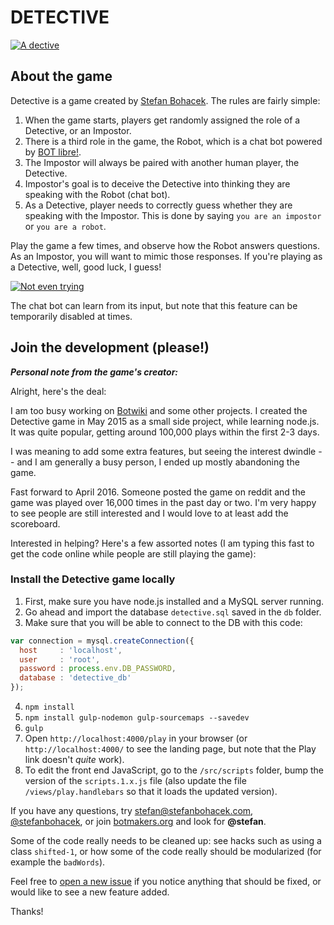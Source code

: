 # DETECTIVE

[![A dective](/readme-images/detective.png)](https://detective.stefanbohacek.com/)

## About the game

Detective is a game created by [Stefan Bohacek](https://stefanbohacek.online/@stefan). The rules are fairly simple:

1. When the game starts, players get randomly assigned the role of a Detective, or an Impostor.
2. There is a third role in the game, the Robot, which is a chat bot powered by [BOT libre!](https://www.botlibre.com/).
3. The Impostor will always be paired with another human player, the Detective.
4. Impostor's goal is to deceive the Detective into thinking they are speaking with the Robot (chat bot).
5. As a Detective, player needs to correctly guess whether they are speaking with the Impostor. This is done by saying `you are an impostor` or `you are a robot`.

Play the game a few times, and observe how the Robot answers questions. As an Impostor, you will want to mimic those responses. If you're playing as a Detective, well, good luck, I guess!


[![Not even trying](/readme-images/doing-it-wrong.png)](https://detective.stefanbohacek.com/log?id=878)

The chat bot can learn from its input, but note that this feature can be temporarily disabled at times.


## Join the development (please!)

***Personal note from the game's creator:***

Alright, here's the deal:

I am too busy working on [Botwiki](https://botwiki.org/) and some other projects. I created the Detective game in May 2015 as a small side project, while learning node.js. It was quite popular, getting around 100,000 plays within the first 2-3 days.

I was meaning to add some extra features, but seeing the interest dwindle -- and I am generally a busy person, I ended up mostly abandoning the game.

Fast forward to April 2016. Someone posted the game on reddit and the game was played over 16,000 times in the past day or two. I'm very happy to see people are still interested and I would love to at least add the scoreboard.

Interested in helping? Here's a few assorted notes (I am typing this fast to get the code online while people are still playing the game):

### Install the Detective game locally

1. First, make sure you have node.js installed and a MySQL server running.
2. Go ahead and import the database `detective.sql` saved in the `db` folder.
3. Make sure that you will be able to connect to the DB with this code:
```js
var connection = mysql.createConnection({
  host     : 'localhost',
  user     : 'root',
  password : process.env.DB_PASSWORD,
  database : 'detective_db'
});
```
4. `npm install`
5. `npm install gulp-nodemon gulp-sourcemaps --savedev`
6. `gulp`
7. Open `http://localhost:4000/play` in your browser (or `http://localhost:4000/` to see the landing page, but note that the Play link doesn't *quite* work).
8. To edit the front end JavaScript, go to the `/src/scripts` folder, bump the version of the `scripts.1.x.js` file (also update the file `/views/play.handlebars` so that it loads the updated version).

If you have any questions, try [stefan@stefanbohacek.com](mailto:stefan@stefanbohacek.com), [@stefanbohacek](https://twitter.com/stefanbohacek), or join [botmakers.org](https://botmakers.org/) and look for **@stefan**.

Some of the code really needs to be cleaned up: see hacks such as using a class `shifted-1`, or how some of the code really should be modularized (for example the `badWords`).

Feel free to [open a new issue](https://github.com/stefanbohacek/detective/issues/new) if you notice anything that should be fixed, or would like to see a new feature added.

Thanks!
